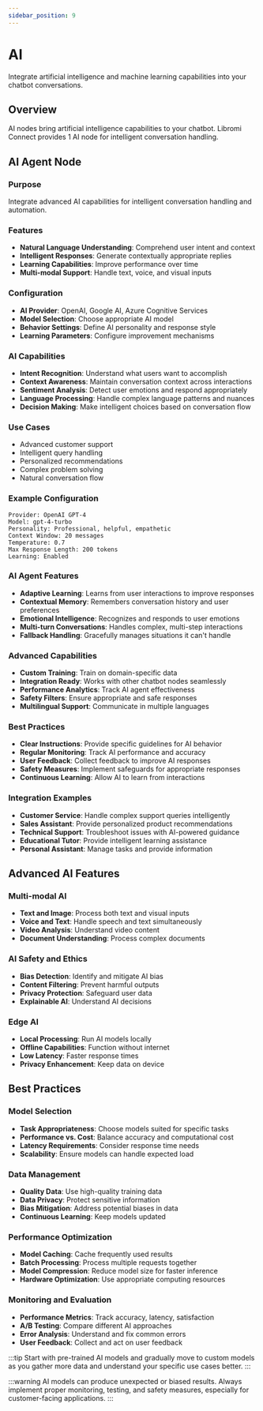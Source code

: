 ```yaml
---
sidebar_position: 9
---
```


# AI

Integrate artificial intelligence and machine learning capabilities into your chatbot conversations.

## Overview

AI nodes bring artificial intelligence capabilities to your chatbot. Libromi Connect provides 1 AI node for intelligent conversation handling.

## AI Agent Node

### Purpose
Integrate advanced AI capabilities for intelligent conversation handling and automation.

### Features
- **Natural Language Understanding**: Comprehend user intent and context
- **Intelligent Responses**: Generate contextually appropriate replies
- **Learning Capabilities**: Improve performance over time
- **Multi-modal Support**: Handle text, voice, and visual inputs

### Configuration
- **AI Provider**: OpenAI, Google AI, Azure Cognitive Services
- **Model Selection**: Choose appropriate AI model
- **Behavior Settings**: Define AI personality and response style
- **Learning Parameters**: Configure improvement mechanisms

### AI Capabilities
- **Intent Recognition**: Understand what users want to accomplish
- **Context Awareness**: Maintain conversation context across interactions
- **Sentiment Analysis**: Detect user emotions and respond appropriately
- **Language Processing**: Handle complex language patterns and nuances
- **Decision Making**: Make intelligent choices based on conversation flow

### Use Cases
- Advanced customer support
- Intelligent query handling
- Personalized recommendations
- Complex problem solving
- Natural conversation flow

### Example Configuration
```
Provider: OpenAI GPT-4
Model: gpt-4-turbo
Personality: Professional, helpful, empathetic
Context Window: 20 messages
Temperature: 0.7
Max Response Length: 200 tokens
Learning: Enabled
```

### AI Agent Features
- **Adaptive Learning**: Learns from user interactions to improve responses
- **Contextual Memory**: Remembers conversation history and user preferences
- **Emotional Intelligence**: Recognizes and responds to user emotions
- **Multi-turn Conversations**: Handles complex, multi-step interactions
- **Fallback Handling**: Gracefully manages situations it can't handle

### Advanced Capabilities
- **Custom Training**: Train on domain-specific data
- **Integration Ready**: Works with other chatbot nodes seamlessly
- **Performance Analytics**: Track AI agent effectiveness
- **Safety Filters**: Ensure appropriate and safe responses
- **Multilingual Support**: Communicate in multiple languages

### Best Practices
- **Clear Instructions**: Provide specific guidelines for AI behavior
- **Regular Monitoring**: Track AI performance and accuracy
- **User Feedback**: Collect feedback to improve AI responses
- **Safety Measures**: Implement safeguards for appropriate responses
- **Continuous Learning**: Allow AI to learn from interactions

### Integration Examples
- **Customer Service**: Handle complex support queries intelligently
- **Sales Assistant**: Provide personalized product recommendations
- **Technical Support**: Troubleshoot issues with AI-powered guidance
- **Educational Tutor**: Provide intelligent learning assistance
- **Personal Assistant**: Manage tasks and provide information

## Advanced AI Features

### Multi-modal AI
- **Text and Image**: Process both text and visual inputs
- **Voice and Text**: Handle speech and text simultaneously
- **Video Analysis**: Understand video content
- **Document Understanding**: Process complex documents

### AI Safety and Ethics
- **Bias Detection**: Identify and mitigate AI bias
- **Content Filtering**: Prevent harmful outputs
- **Privacy Protection**: Safeguard user data
- **Explainable AI**: Understand AI decisions

### Edge AI
- **Local Processing**: Run AI models locally
- **Offline Capabilities**: Function without internet
- **Low Latency**: Faster response times
- **Privacy Enhancement**: Keep data on device

## Best Practices

### Model Selection
- **Task Appropriateness**: Choose models suited for specific tasks
- **Performance vs. Cost**: Balance accuracy and computational cost
- **Latency Requirements**: Consider response time needs
- **Scalability**: Ensure models can handle expected load

### Data Management
- **Quality Data**: Use high-quality training data
- **Data Privacy**: Protect sensitive information
- **Bias Mitigation**: Address potential biases in data
- **Continuous Learning**: Keep models updated

### Performance Optimization
- **Model Caching**: Cache frequently used results
- **Batch Processing**: Process multiple requests together
- **Model Compression**: Reduce model size for faster inference
- **Hardware Optimization**: Use appropriate computing resources

### Monitoring and Evaluation
- **Performance Metrics**: Track accuracy, latency, satisfaction
- **A/B Testing**: Compare different AI approaches
- **Error Analysis**: Understand and fix common errors
- **User Feedback**: Collect and act on user feedback

:::tip
Start with pre-trained AI models and gradually move to custom models as you gather more data and understand your specific use cases better.
:::

:::warning
AI models can produce unexpected or biased results. Always implement proper monitoring, testing, and safety measures, especially for customer-facing applications.
:::